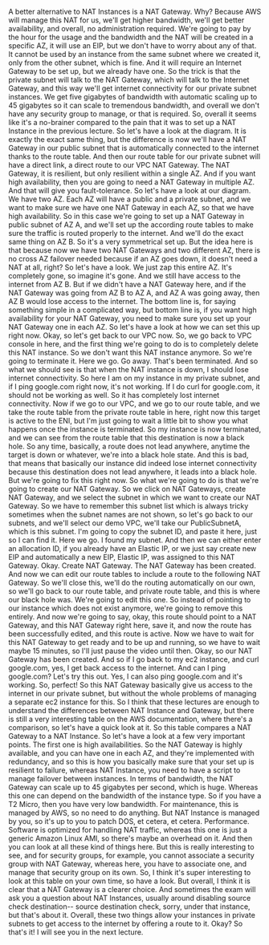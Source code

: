
<v Instructor>A better alternative to NAT Instances</v>
is a NAT Gateway.
Why? Because AWS will manage this NAT for us,
we'll get higher bandwidth, we'll get better availability,
and overall, no administration required.
We're going to pay by the hour
for the usage and the bandwidth
and the NAT will be created in a specific AZ,
it will use an EIP, but we don't have to worry
about any of that.
It cannot be used by an instance from the same subnet
where we created it, only from the other subnet,
which is fine.
And it will require an Internet Gateway to be set up,
but we already have one.
So the trick is that the private subnet will talk
to the NAT Gateway, which will talk to the Internet Gateway,
and this way we'll get internet connectivity
for our private subnet instances.
We get five gigabytes of bandwidth with automatic scaling
up to 45 gigabytes so it can scale to tremendous bandwidth,
and overall we don't have any security group
to manage, or that is required.
So, overall it seems like it's a no-brainer
compared to the pain that it was
to set up a NAT Instance in the previous lecture.
So let's have a look at the diagram.
It is exactly the exact same thing,
but the difference is now we'll have a NAT Gateway
in our public subnet that is automatically connected
to the internet thanks to the route table.
And then our route table for our private subnet
will have a direct link, a direct route
to our VPC NAT Gateway.
The NAT Gateway, it is resilient,
but only resilient within a single AZ.
And if you want high availability,
then you are going to need a NAT Gateway in multiple AZ.
And that will give you fault-tolerance.
So let's have a look at our diagram.
We have two AZ.
Each AZ will have a public and a private subnet,
and we want to make sure we have one NAT Gateway in each AZ,
so that we have high availability.
So in this case we're going to set up a NAT Gateway
in public subnet of AZ A,
and we'll set up the according route tables
to make sure the traffic is routed properly
to the internet.
And we'll do the exact same thing on AZ B.
So it's a very symmetrical set up.
But the idea here is that because now we have two
NAT Gateways and two different AZ,
there is no cross AZ failover needed
because if an AZ goes down,
it doesn't need a NAT at all, right?
So let's have a look. We just zap this entire AZ.
It's completely gone, so imagine it's gone.
And we still have access to the internet from AZ B.
But if we didn't have a NAT Gateway here,
and if the NAT Gateway was going from AZ B to AZ A,
and AZ A was going away, then AZ B would lose access
to the internet.
The bottom line is, for saying something simple
in a complicated way, but bottom line is,
if you want high availability for your NAT Gateway,
you need to make sure you set up your NAT Gateway
one in each AZ.
So let's have a look at how we can set this up right now.
Okay, so let's get back to our VPC now.
So, we go back to VPC console in here,
and the first thing we're going to do is
to completely delete this NAT instance.
So we don't want this NAT instance anymore.
So we're going to terminate it.
Here we go. Go away. That's been terminated.
And so what we should see is that
when the NAT instance is down,
I should lose internet connectivity.
So here I am on my instance in my private subnet,
and if I ping google.com right now, it's not working.
If I do curl for google.com,
it should not be working as well.
So it has completely lost internet connectivity.
Now if we go to our VPC, and we go to our route table,
and we take the route table
from the private route table in here,
right now this target is active to the ENI,
but I'm just going to wait a little bit to show you
what happens once the instance is terminated.
So my instance is now terminated,
and we can see from the route table that
this destination is now a black hole.
So any time, basically, a route does not lead anywhere,
anytime the target is down or whatever,
we're into a black hole state.
And this is bad, that means that
basically our instance did indeed lose internet connectivity
because this destination does not lead anywhere,
it leads into a black hole.
But we're going to fix this right now.
So what we're going to do
is that we're going to create our NAT Gateway.
So we click on NAT Gateways, create NAT Gateway,
and we select the subnet in which
we want to create our NAT Gateway.
So we have to remember this subnet list
which is always tricky sometimes when the subnet names
are not shown, so let's go back to our subnets,
and we'll select our demo VPC,
we'll take our PublicSubnetA, which is this subnet.
I'm going to copy the subnet ID,
and paste it here, just so I can find it.
Here we go. I found my subnet.
And then we can either enter an allocation ID,
if you already have an Elastic IP,
or we just say create new EIP and automatically a new EIP,
Elastic IP, was assigned to this NAT Gateway.
Okay. Create NAT Gateway.
The NAT Gateway has been created.
And now we can edit our route tables to include
a route to the following NAT Gateway.
So we'll close this,
we'll do the routing automatically on our own,
so we'll go back to our route table,
and private route table,
and this is where our black hole was.
We're going to edit this one.
So instead of pointing to our instance
which does not exist anymore,
we're going to remove this entirely.
And now we're going to say, okay,
this route should point to a NAT Gateway,
and this NAT Gateway right here, save it,
and now the route has been successfully edited,
and this route is active.
Now we have to wait for this NAT Gateway to get ready
and to be up and running,
so we have to wait maybe 15 minutes,
so I'll just pause the video until then.
Okay, so our NAT Gateway has been created.
And so if I go back to my ec2 instance,
and curl google.com, yes, I get back access to the internet.
And can I ping google.com? Let's try this out.
Yes, I can also ping google.com and it's working.
So, perfect! So this NAT Gateway basically give us access
to the internet in our private subnet,
but without the whole problems
of managing a separate ec2 instance for this.
So I think that these lectures are enough
to understand the differences
between NAT Instance and Gateway,
but there is still a very interesting table
on the AWS documentation, where there's a comparison,
so let's have a quick look at it.
So this table compares a NAT Gateway to a NAT Instance.
So let's have a look at a few very important points.
The first one is high availabilities.
So the NAT Gateway is highly available,
and you can have one in each AZ,
and they're implemented with redundancy,
and so this is how you basically make sure
that your set up is resilient to failure,
whereas NAT Instance, you need to have a script
to manage failover between instances.
In terms of bandwidth, the NAT Gateway can scale up
to 45 gigabytes per second, which is huge.
Whereas this one can depend on the bandwidth
of the instance type.
So if you have a T2 Micro, then you have very low bandwidth.
For maintenance, this is managed by AWS,
so no need to do anything.
But NAT Instance is managed by you,
so it's up to you to patch DOS, et cetera, et cetera.
Performance. Software is optimized for handling NAT traffic,
whereas this one is just a generic Amazon Linux AMI,
so there's maybe an overhead on it.
And then you can look at all these kind of things here.
But this is really interesting to see,
and for security groups, for example,
you cannot associate a security group with NAT Gateway,
whereas here, you have to associate one,
and manage that security group on its own.
So, I think it's super interesting to look at this table
on your own time, so have a look.
But overall, I think it is clear
that a NAT Gateway is a clearer choice.
And sometimes the exam will ask you a question
about NAT Instances,
usually around disabling source check destination--
source destination check, sorry, under that instance,
but that's about it.
Overall, these two things allow your instances
in private subnets to get access to the internet
by offering a route to it. Okay?
So that's it! I will see you in the next lecture.